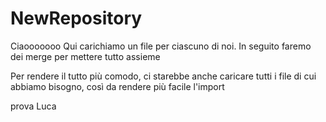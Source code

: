 # NewRepository

Ciaooooooo
Qui carichiamo un file per ciascuno di noi. In seguito faremo dei merge per mettere tutto assieme

Per rendere il tutto più comodo, ci starebbe anche caricare tutti i file di cui abbiamo bisogno, così da rendere più facile l'import

prova Luca
